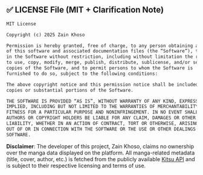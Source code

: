 ## ✅ LICENSE File (MIT + Clarification Note)

```md
MIT License

Copyright (c) 2025 Zain Khoso

Permission is hereby granted, free of charge, to any person obtaining a copy
of this software and associated documentation files (the “Software”), to deal
in the Software without restriction, including without limitation the rights
to use, copy, modify, merge, publish, distribute, sublicense, and/or sell
copies of the Software, and to permit persons to whom the Software is
furnished to do so, subject to the following conditions:

The above copyright notice and this permission notice shall be included in all
copies or substantial portions of the Software.

THE SOFTWARE IS PROVIDED “AS IS”, WITHOUT WARRANTY OF ANY KIND, EXPRESS OR
IMPLIED, INCLUDING BUT NOT LIMITED TO THE WARRANTIES OF MERCHANTABILITY,
FITNESS FOR A PARTICULAR PURPOSE AND NONINFRINGEMENT. IN NO EVENT SHALL THE
AUTHORS OR COPYRIGHT HOLDERS BE LIABLE FOR ANY CLAIM, DAMAGES OR OTHER
LIABILITY, WHETHER IN AN ACTION OF CONTRACT, TORT OR OTHERWISE, ARISING FROM,
OUT OF OR IN CONNECTION WITH THE SOFTWARE OR THE USE OR OTHER DEALINGS IN THE
SOFTWARE.
```

**Disclaimer**: The developer of this project, Zain Khoso, claims no ownership over the manga data displayed on the platform. All manga-related metadata (title, cover, author, etc.) is fetched from the publicly available [Kitsu API](https://kitsu.docs.apiary.io/) and is subject to their respective licensing and terms of use.
